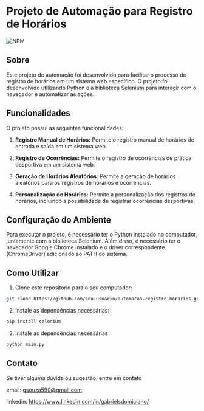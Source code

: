 # Projeto de Automação para Registro de Horários
![NPM](https://img.shields.io/npm/l/react)

## Sobre
Este projeto de automação foi desenvolvido para facilitar o processo de registro de horários em um sistema web específico. O projeto foi desenvolvido utilizando Python e a biblioteca Selenium para interagir com o navegador e automatizar as ações.

## Funcionalidades

O projeto possui as seguintes funcionalidades:

1. **Registro Manual de Horários:** Permite o registro manual de horários de entrada e saída em um sistema web.

2. **Registro de Ocorrências:** Permite o registro de ocorrências de prática desportiva em um sistema web.

3. **Geração de Horários Aleatórios:** Permite a geração de horários aleatórios para os registros de horários e ocorrências.

4. **Personalização de Horários:** Permite a personalização dos registros de horários, incluindo a possibilidade de registrar ocorrências desportivas.

## Configuração do Ambiente

Para executar o projeto, é necessário ter o Python instalado no computador, juntamente com a biblioteca Selenium. Além disso, é necessário ter o navegador Google Chrome instalado e o driver correspondente (ChromeDriver) adicionado ao PATH do sistema.

## Como Utilizar

1. Clone este repositório para o seu computador:

```bash
git clone https://github.com/seu-usuario/automacao-registro-horarios.git
```

2. Instale as dependências necessárias:
```bash
pip install selenium
```

3. Instale as dependências necessárias
```bash
python main.py
```

## Contato
Se tiver alguma dúvida ou sugestão, entre em contato

email: gsouza590@gmail.com

linkedin: https://www.linkedin.com/in/gabrielsdomiciano/
